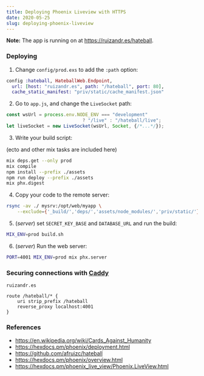 ```yaml
---
title: Deploying Phoenix Liveview with HTTPS
date: 2020-05-25
slug: deploying-phoenix-liveview
---
```


**Note:** The app is running on at https://ruizandr.es/hateball.

### Deploying

1. Change `config/prod.exs` to add the `:path` option:

```elixir
config :hateball, HateballWeb.Endpoint,
  url: [host: "ruizandr.es", path: "/hateball", port: 80],
  cache_static_manifest: "priv/static/cache_manifest.json"
```

2. Go to `app.js`, and change the `LiveSocket` path:

```javascript
const wsUrl = process.env.NODE_ENV === "development" 
                            ? "/live" : "/hateball/live";
let liveSocket = new LiveSocket(wsUrl, Socket, {/*...*/});
```

3. Write your build script:

(ecto and other mix tasks are included here)

```bash
mix deps.get --only prod
mix compile
npm install --prefix ./assets
npm run deploy --prefix ./assets
mix phx.digest
```

4. Copy your code to the remote server:

```bash
rsync -av ./ mysrv:/opt/web/myapp \
    --exclude={'_build/','deps/','assets/node_modules/','priv/static/'}
```

5. (_server_) set `SECRET_KEY_BASE` and `DATABASE_URL` and run the build:

```bash
MIX_ENV=prod build.sh
```

6. (_server_) Run the web server: 

```bash
PORT=4001 MIX_ENV=prod mix phx.server
```

### Securing connections with [Caddy]

[Caddy]: https://caddyserver.com/

```
ruizandr.es

route /hateball/* {
    uri strip_prefix /hateball
    reverse_proxy localhost:4001
}
```

### References

- https://en.wikipedia.org/wiki/Cards_Against_Humanity
- https://hexdocs.pm/phoenix/deployment.html
- https://github.com/afruizc/hateball
- https://hexdocs.pm/phoenix/overview.html
- https://hexdocs.pm/phoenix_live_view/Phoenix.LiveView.html
